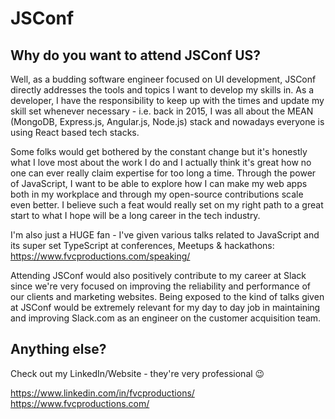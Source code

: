 # JSConf

## Why do you want to attend JSConf US?

Well, as a budding software engineer focused on UI development, JSConf directly addresses the tools and topics I want to develop my skills in. As a developer, I have the responsibility to keep up with the times and update my skill set whenever necessary - i.e. back in 2015, I was all about the MEAN (MongoDB, Express.js, Angular.js, Node.js) stack and nowadays everyone is using React based tech stacks.

Some folks would get bothered by the constant change but it's honestly what I love most about the work I do and I actually think it's great how no one can ever really claim expertise for too long a time. Through the power of JavaScript, I want to be able to explore how I can make my web apps both in my workplace and through my open-source contributions scale even better. I believe such a feat would really set on my right path to a great start to what I hope will be a long career in the tech industry.

I'm also just a HUGE fan - I've given various talks related to JavaScript and its super set TypeScript at conferences, Meetups & hackathons: https://www.fvcproductions.com/speaking/

Attending JSConf would also positively contribute to my career at Slack since we're very focused on improving the reliability and performance of our clients and marketing websites. Being exposed to the kind of talks given at JSConf would be extremely relevant for my day to day job in maintaining and improving Slack.com as an engineer on the customer acquisition team.

## Anything else?

Check out my LinkedIn/Website - they're very professional 😉

https://www.linkedin.com/in/fvcproductions/
https://www.fvcproductions.com/